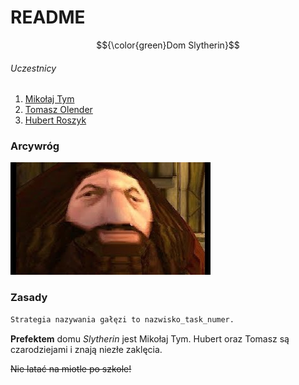 # README  

$${\color{green}Dom Slytherin}$$	

###### Uczestnicy
1. [Mikołaj Tym](https://github.com/MikolajTym)
2. [Tomasz Olender](https://github.com/TomHek01)
3. [Hubert Roszyk](https://github.com/hvbcix) 

### Arcywróg
![img](/roszyk_task_1/imgs/hagrid.jpg)
### Zasady
```python
Strategia nazywania gałęzi to nazwisko_task_numer.
```
**Prefektem** domu *Slytherin* jest Mikołaj Tym.
Hubert oraz Tomasz są czarodziejami i znają niezłe zaklęcia.

~~Nie latać na miotle po szkole!~~
